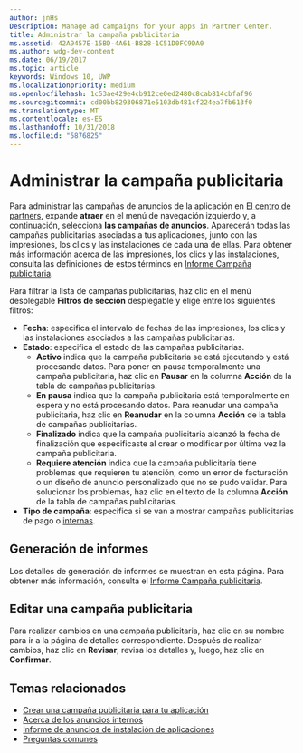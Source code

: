 ```yaml
---
author: jnHs
Description: Manage ad campaigns for your apps in Partner Center.
title: Administrar la campaña publicitaria
ms.assetid: 42A9457E-15BD-4A61-B828-1C51D0FC9DA0
ms.author: wdg-dev-content
ms.date: 06/19/2017
ms.topic: article
keywords: Windows 10, UWP
ms.localizationpriority: medium
ms.openlocfilehash: 1c53ae429e4cb912ce0ed2480c8cab814cbfaf96
ms.sourcegitcommit: cd00bb829306871e5103db481cf224ea7fb613f0
ms.translationtype: MT
ms.contentlocale: es-ES
ms.lasthandoff: 10/31/2018
ms.locfileid: "5876825"
---
```

# <a name="manage-your-ad-campaign"></a>Administrar la campaña publicitaria


Para administrar las campañas de anuncios de la aplicación en [El centro de partners](https://partner.microsoft.com/dashboard), expande **atraer** en el menú de navegación izquierdo y, a continuación, selecciona **las campañas de anuncios**. Aparecerán todas las campañas publicitarias asociadas a tus aplicaciones, junto con las impresiones, los clics y las instalaciones de cada una de ellas. Para obtener más información acerca de las impresiones, los clics y las instalaciones, consulta las definiciones de estos términos en [Informe Campaña publicitaria](promote-your-app-report.md).

Para filtrar la lista de campañas publicitarias, haz clic en el menú desplegable **Filtros de sección** desplegable y elige entre los siguientes filtros:

-   **Fecha**: especifica el intervalo de fechas de las impresiones, los clics y las instalaciones asociados a las campañas publicitarias.
-   **Estado**: especifica el estado de las campañas publicitarias.
    -   **Activo** indica que la campaña publicitaria se está ejecutando y está procesando datos. Para poner en pausa temporalmente una campaña publicitaria, haz clic en **Pausar** en la columna **Acción** de la tabla de campañas publicitarias.
    -   **En pausa** indica que la campaña publicitaria está temporalmente en espera y no está procesando datos. Para reanudar una campaña publicitaria, haz clic en **Reanudar** en la columna **Acción** de la tabla de campañas publicitarias.
    -   **Finalizado** indica que la campaña publicitaria alcanzó la fecha de finalización que especificaste al crear o modificar por última vez la campaña publicitaria.
    -   **Requiere atención** indica que la campaña publicitaria tiene problemas que requieren tu atención, como un error de facturación o un diseño de anuncio personalizado que no se pudo validar. Para solucionar los problemas, haz clic en el texto de la columna **Acción** de la tabla de campañas publicitarias.
-   **Tipo de campaña**: especifica si se van a mostrar campañas publicitarias de pago o [internas](about-house-ads.md).

## <a name="reporting"></a>Generación de informes


Los detalles de generación de informes se muestran en esta página. Para obtener más información, consulta el [Informe Campaña publicitaria](promote-your-app-report.md).


## <a name="edit-an-ad-campaign"></a>Editar una campaña publicitaria

Para realizar cambios en una campaña publicitaria, haz clic en su nombre para ir a la página de detalles correspondiente. Después de realizar cambios, haz clic en **Revisar**, revisa los detalles y, luego, haz clic en **Confirmar**.


## <a name="related-topics"></a>Temas relacionados


* [Crear una campaña publicitaria para tu aplicación](create-an-ad-campaign-for-your-app.md)
* [Acerca de los anuncios internos](about-house-ads.md)
* [Informe de anuncios de instalación de aplicaciones](app-install-ads-reports.md)
* [Preguntas comunes](common-questions.md)
 

 




